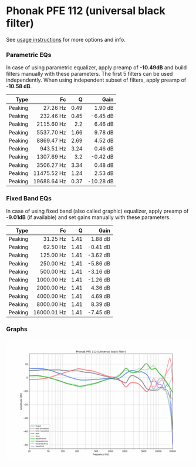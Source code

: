 # Phonak PFE 112 (universal black filter)
See [usage instructions](https://github.com/jaakkopasanen/AutoEq#usage) for more options and info.

### Parametric EQs
In case of using parametric equalizer, apply preamp of **-10.49dB** and build filters manually
with these parameters. The first 5 filters can be used independently.
When using independent subset of filters, apply preamp of **-10.58 dB**.

| Type    | Fc          |    Q | Gain      |
|--------:|------------:|-----:|----------:|
| Peaking | 27.26 Hz    | 0.49 | 1.90 dB   |
| Peaking | 232.46 Hz   | 0.45 | -6.45 dB  |
| Peaking | 2115.60 Hz  | 2.2  | 6.46 dB   |
| Peaking | 5537.70 Hz  | 1.66 | 9.78 dB   |
| Peaking | 8869.47 Hz  | 2.69 | 4.52 dB   |
| Peaking | 943.51 Hz   | 3.24 | 0.46 dB   |
| Peaking | 1307.69 Hz  | 3.2  | -0.42 dB  |
| Peaking | 3506.27 Hz  | 3.34 | 0.48 dB   |
| Peaking | 11475.52 Hz | 1.24 | 2.53 dB   |
| Peaking | 19688.64 Hz | 0.37 | -10.28 dB |

### Fixed Band EQs
In case of using fixed band (also called graphic) equalizer, apply preamp of **-9.01dB**
(if available) and set gains manually with these parameters.

| Type    | Fc          |    Q | Gain     |
|--------:|------------:|-----:|---------:|
| Peaking | 31.25 Hz    | 1.41 | 1.88 dB  |
| Peaking | 62.50 Hz    | 1.41 | -0.41 dB |
| Peaking | 125.00 Hz   | 1.41 | -3.62 dB |
| Peaking | 250.00 Hz   | 1.41 | -5.86 dB |
| Peaking | 500.00 Hz   | 1.41 | -3.16 dB |
| Peaking | 1000.00 Hz  | 1.41 | -1.26 dB |
| Peaking | 2000.00 Hz  | 1.41 | 4.36 dB  |
| Peaking | 4000.00 Hz  | 1.41 | 4.69 dB  |
| Peaking | 8000.00 Hz  | 1.41 | 8.39 dB  |
| Peaking | 16000.01 Hz | 1.41 | -7.45 dB |

### Graphs
![](./Phonak%20PFE%20112%20(universal%20black%20filter).png)